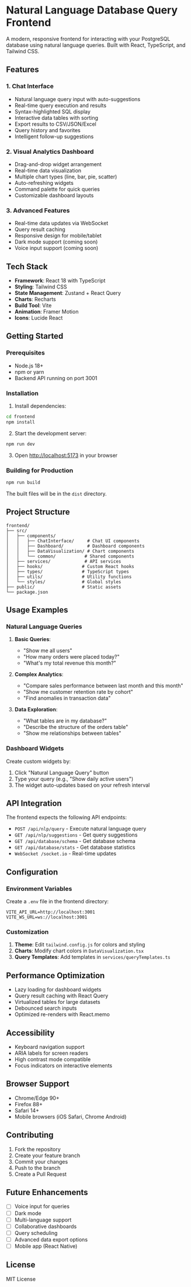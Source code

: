 # Natural Language Database Query Frontend

A modern, responsive frontend for interacting with your PostgreSQL database using natural language queries. Built with React, TypeScript, and Tailwind CSS.

## Features

### 1. Chat Interface
- Natural language query input with auto-suggestions
- Real-time query execution and results
- Syntax-highlighted SQL display
- Interactive data tables with sorting
- Export results to CSV/JSON/Excel
- Query history and favorites
- Intelligent follow-up suggestions

### 2. Visual Analytics Dashboard
- Drag-and-drop widget arrangement
- Real-time data visualization
- Multiple chart types (line, bar, pie, scatter)
- Auto-refreshing widgets
- Command palette for quick queries
- Customizable dashboard layouts

### 3. Advanced Features
- Real-time data updates via WebSocket
- Query result caching
- Responsive design for mobile/tablet
- Dark mode support (coming soon)
- Voice input support (coming soon)

## Tech Stack

- **Framework**: React 18 with TypeScript
- **Styling**: Tailwind CSS
- **State Management**: Zustand + React Query
- **Charts**: Recharts
- **Build Tool**: Vite
- **Animation**: Framer Motion
- **Icons**: Lucide React

## Getting Started

### Prerequisites
- Node.js 18+ 
- npm or yarn
- Backend API running on port 3001

### Installation

1. Install dependencies:
```bash
cd frontend
npm install
```

2. Start the development server:
```bash
npm run dev
```

3. Open [http://localhost:5173](http://localhost:5173) in your browser

### Building for Production

```bash
npm run build
```

The built files will be in the `dist` directory.

## Project Structure

```
frontend/
├── src/
│   ├── components/
│   │   ├── ChatInterface/     # Chat UI components
│   │   ├── Dashboard/         # Dashboard components
│   │   ├── DataVisualization/ # Chart components
│   │   └── common/           # Shared components
│   ├── services/             # API services
│   ├── hooks/               # Custom React hooks
│   ├── types/               # TypeScript types
│   ├── utils/               # Utility functions
│   └── styles/              # Global styles
├── public/                  # Static assets
└── package.json
```

## Usage Examples

### Natural Language Queries

1. **Basic Queries**:
   - "Show me all users"
   - "How many orders were placed today?"
   - "What's my total revenue this month?"

2. **Complex Analytics**:
   - "Compare sales performance between last month and this month"
   - "Show me customer retention rate by cohort"
   - "Find anomalies in transaction data"

3. **Data Exploration**:
   - "What tables are in my database?"
   - "Describe the structure of the orders table"
   - "Show me relationships between tables"

### Dashboard Widgets

Create custom widgets by:
1. Click "Natural Language Query" button
2. Type your query (e.g., "Show daily active users")
3. The widget auto-updates based on your refresh interval

## API Integration

The frontend expects the following API endpoints:

- `POST /api/nlp/query` - Execute natural language query
- `GET /api/nlp/suggestions` - Get query suggestions
- `GET /api/database/schema` - Get database schema
- `GET /api/database/stats` - Get database statistics
- `WebSocket /socket.io` - Real-time updates

## Configuration

### Environment Variables

Create a `.env` file in the frontend directory:

```env
VITE_API_URL=http://localhost:3001
VITE_WS_URL=ws://localhost:3001
```

### Customization

1. **Theme**: Edit `tailwind.config.js` for colors and styling
2. **Charts**: Modify chart colors in `DataVisualization.tsx`
3. **Query Templates**: Add templates in `services/queryTemplates.ts`

## Performance Optimization

- Lazy loading for dashboard widgets
- Query result caching with React Query
- Virtualized tables for large datasets
- Debounced search inputs
- Optimized re-renders with React.memo

## Accessibility

- Keyboard navigation support
- ARIA labels for screen readers
- High contrast mode compatible
- Focus indicators on interactive elements

## Browser Support

- Chrome/Edge 90+
- Firefox 88+
- Safari 14+
- Mobile browsers (iOS Safari, Chrome Android)

## Contributing

1. Fork the repository
2. Create your feature branch
3. Commit your changes
4. Push to the branch
5. Create a Pull Request

## Future Enhancements

- [ ] Voice input for queries
- [ ] Dark mode
- [ ] Multi-language support
- [ ] Collaborative dashboards
- [ ] Query scheduling
- [ ] Advanced data export options
- [ ] Mobile app (React Native)

## License

MIT License